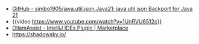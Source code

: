 - [GitHub - simbo1905/java.util.json.Java21: java.util.json Backport for Java 21](https://github.com/simbo1905/java.util.json.Java21)
- {{video https://www.youtube.com/watch?v=1UnRVU6512c}}
- [OllamAssist - IntelliJ IDEs Plugin | Marketplace](https://plugins.jetbrains.com/plugin/26388-ollamassist)
- https://shadowsky.io/